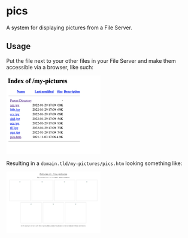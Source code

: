 # pics

A system for displaying pictures from a File Server.

## Usage

Put the file next to your other files in your File Server and make them accessible via a browser, like such:

<img src="./docs/example-screenshot.png" width="50%"/>

Resulting in a `domain.tld/my-pictures/pics.htm` looking something like:

<img src="./docs/pics-screenshot.png" width="50%"/>
